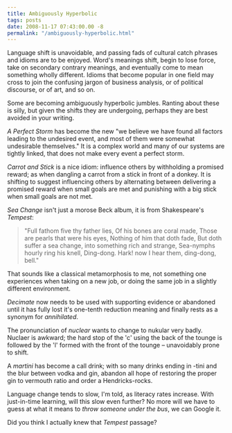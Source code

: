 ```yaml
---
title: Ambiguously Hyperbolic
tags: posts
date: 2008-11-17 07:43:00.00 -8
permalink: "/ambiguously-hyperbolic.html"
---
```

Language shift is unavoidable, and passing fads of cultural catch phrases and idioms are to be enjoyed. Word's meanings shift, begin to lose force, take on secondary contrary meanings, and eventually come to mean something wholly different. Idioms that become popular in one field may cross to join the confusing jargon of business analysis, or of political discourse, or of art, and so on.

Some are becoming ambiguously hyperbolic jumbles. Ranting about these is silly, but given the shifts they are undergoing, perhaps they are best avoided in your writing.

_A Perfect Storm_ has become the new "we believe we have found all factors leading to the undesired event, and most of them were somewhat undesirable themselves." It is a complex world and many of our systems are tightly linked, that does not make every event a perfect storm.

_Carrot and Stick_ is a nice idiom: influence others by withholding a promised reward; as when dangling a carrot from a stick in front of a donkey. It is shifting to suggest influencing others by alternating between delivering a promised reward when small goals are met and punishing with a big stick when small goals are not met.

_Sea Change_ isn't just a morose Beck album, it is from Shakespeare's _Tempest_:

>
> "Full fathom five thy father lies,
> Of his bones are coral made,
> Those are pearls that were his eyes,
> Nothing of him that doth fade,
> But doth suffer a sea change,
> into something rich and strange,
> Sea-nymphs hourly ring his knell,
> Ding-dong.
> Hark! now I hear them, ding-dong, bell."

That sounds like a classical metamorphosis to me, not something one experiences when taking on a new job, or doing the same job in a slightly different environment.

_Decimate_ now needs to be used with supporting evidence or abandoned until it has fully lost it's one-tenth reduction meaning and finally rests as a synonym for _annihilated_.

The pronunciation of _nuclear_ wants to change to nukular very badly. Nuclaer is awkward; the hard stop of the 'c' using the back of the tounge is followed by the 'l' formed with the front of the tounge – unavoidably prone to shift.

A _martini_ has become a call drink; with so many drinks ending in -tini and the blur between vodka and gin, abandon all hope of restoring the proper gin to vermouth ratio and order a Hendricks-rocks.

Language change tends to slow, I'm told, as literacy rates increase. With just-in-time learning, will this slow even further? No more will we have to guess at what it means to _throw someone under the bus_, we can Google it.

Did you think I actually knew that _Tempest_ passage?